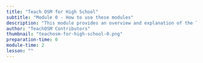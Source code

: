 ```yaml
---
title: "Teach OSM for High School"
subtitle: "Module 0 - How to use these modules"
description: "This module provides an overview and explanation of the TeachOSM for High School modules and how to use them.  Educators should work through this module prior to introducing students to Modules 1-12."
author: "TeachOSM Contributors"
thumbnail: "teachosm-for-high-school-0.png"
preparation-time: 0
module-time: 2
lesson: ""
---
```

